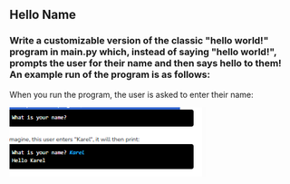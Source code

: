 ## Hello Name

### Write a customizable version of the classic "hello world!" program in main.py which, instead of saying "hello world!", prompts the user for their name and then says hello to them! An example run of the program is as follows:



When you run the program, the user is asked to enter their name:

<img src="/Images/hello.PNG" />
